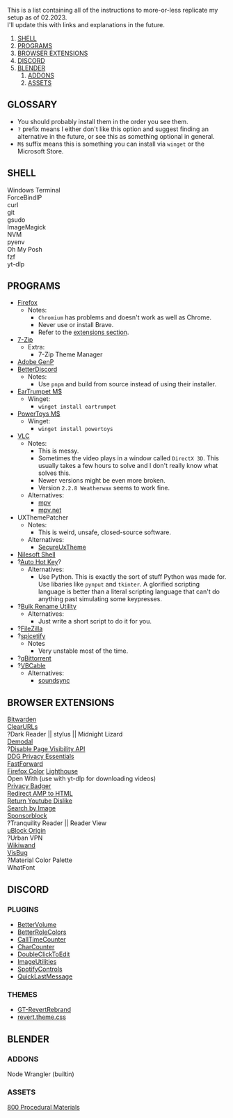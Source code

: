 This is a list containing all of the instructions to more-or-less replicate my setup as of 02.2023.  
I'll update this with links and explanations in the future.

1. [SHELL](#shell)
2. [PROGRAMS](#programs)
3. [BROWSER EXTENSIONS](#browser-extensions)
4. [DISCORD](#discord)
5. [BLENDER](#blender)
   1. [ADDONS](#addons)
   2. [ASSETS](#assets)

## GLOSSARY

- You should probably install them in the order you see them.
- `?` prefix means I either don't like this option and suggest finding an alternative in the future, or see this as something optional in general.  
- `M$` suffix means this is something you can install via `winget` or the Microsoft Store.

## SHELL

Windows Terminal  
ForceBindIP  
curl  
git  
gsudo  
ImageMagick  
NVM  
pyenv  
Oh My Posh  
fzf  
yt-dlp  

## PROGRAMS

- [Firefox](https://www.mozilla.org/en-US/firefox/new/)
  - Notes:
    - `Chromium` has problems and doesn't work as well as Chrome.
    - Never use or install Brave.
    - Refer to the [extensions section](#browser-extensions).
- [7-Zip](https://www.7-zip.org/)  
  - Extra:
    - 7-Zip Theme Manager
- [Adobe GenP](https://www.reddit.com/r/GenP/)
- [BetterDiscord](https://github.com/BetterDiscord/BetterDiscord)  
  - Notes:
    - Use `pnpm` and build from source instead of using their installer.  
- [EarTrumpet M$](https://apps.microsoft.com/store/detail/9NBLGGH516XP)
  - Winget:
    - `winget install eartrumpet`
- [PowerToys M$](https://apps.microsoft.com/store/detail/XP89DCGQ3K6VLD)
  - Winget:
    - `winget install powertoys`
- [VLC](https://www.videolan.org/vlc/)  
  - Notes:
    - This is messy.
    - Sometimes the video plays in a window called `DirectX 3D`. This usually takes a few hours to solve and I don't really know what solves this.
    - Newer versions might be even more broken.
    - Version `2.2.8 Weatherwax` seems to work fine.
  - Alternatives:
    - [mpv](https://mpv.io/)
    - [mpv.net](https://github.com/mpvnet-player/mpv.net)
- UXThemePatcher  
  - Notes:
    - This is weird, unsafe, closed-source software.  
  - Alternatives:
    - [SecureUxTheme](https://github.com/namazso/SecureUxTheme) 
- [Nilesoft Shell](https://nilesoft.org/)
- ?[Auto Hot Key](https://www.autohotkey.com/)? 
  - Alternatives:
    - Use Python. This is exactly the sort of stuff Python was made for. Use libaries like `pynput` and `tkinter`. A glorified scripting language is better than a literal scripting language that can't do anything past simulating some keypresses.
- ?[Bulk Rename Utility](https://www.bulkrenameutility.co.uk/)  
  - Alternatives:
    - Just write a short script to do it for you.
- ?[FileZilla](https://filezilla-project.org/)  
- ?[spicetify](https://github.com/spicetify/spicetify-cli)  
  - Notes
    - Very unstable most of the time.
- ?[qBittorrent](https://www.qbittorrent.org/)  
- ?[VBCable](https://vb-audio.com/Cable/)  
  - Alternatives:
    - [soundsync](https://github.com/geekuillaume/soundsync)

## BROWSER EXTENSIONS

[Bitwarden](https://bitwarden.com/)  
[ClearURLs](https://github.com/ClearURLs/Addon/)  
?Dark Reader || stylus || Midnight Lizard  
[Demodal](https://github.com/AliasIO/demodal)  
?[Disable Page Visibility API](https://addons.mozilla.org/en-US/firefox/addon/disable-page-visibility/)  
[DDG Privacy Essentials](https://addons.mozilla.org/en-US/firefox/addon/duckduckgo-for-firefox/)  
[FastForward](https://github.com/FastForwardTeam/FastForward)  
[Firefox Color](https://color.firefox.com/)
[Lighthouse](https://github.com/GoogleChrome/lighthouse)  
Open With (use with yt-dlp for downloading videos)  
[Privacy Badger](https://privacybadger.org/)  
[Redirect AMP to HTML](https://addons.mozilla.org/en-US/firefox/addon/amp2html/)  
[Return Youtube Dislike](https://www.returnyoutubedislike.com/)  
[Search by Image](https://addons.mozilla.org/en-US/firefox/addon/search_by_image/)  
[Sponsorblock](https://github.com/ajayyy/SponsorBlock)  
?Tranquility Reader || Reader View  
[uBlock Origin](https://ublockorigin.com/)  
?Urban VPN  
[Wikiwand](https://www.wikiwand.com/)  
[VisBug](https://github.com/GoogleChromeLabs/ProjectVisBug)  
?Material Color Palette  
WhatFont  

## DISCORD

### PLUGINS
- [BetterVolume](https://betterdiscord.app/plugin/BetterVolume)
- [BetterRoleColors](https://betterdiscord.app/plugin/BetterRoleColors)
- [CallTimeCounter](https://betterdiscord.app/plugin/CallTimeCounter)
- [CharCounter](https://betterdiscord.app/plugin/CharCounter)
- [DoubleClickToEdit](https://betterdiscord.app/plugin/Double%20Click%20To%20Edit)
- [ImageUtilities](https://betterdiscord.app/plugin/ImageUtilities)
- [SpotifyControls](https://betterdiscord.app/plugin/SpotifyControls)
- [QuickLastMessage](https://betterdiscord.app/plugin/QuickLastMessage)


### THEMES
- [GT-RevertRebrand](https://github.com/Goose-Nest/GT-RevertRebrand)
- [revert.theme.css](https://gist.github.com/styxpilled/727554b063dd2b0fee5db7e47138e231)

## BLENDER

### ADDONS

Node Wrangler (builtin)

### ASSETS

[800 Procedural Materials](https://adamantitemachine.com/b3dmatpack/)
